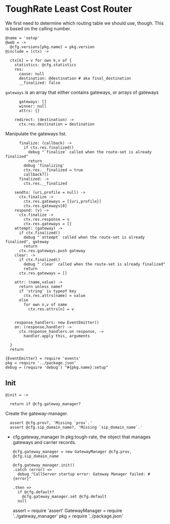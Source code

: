 ToughRate Least Cost Router
===========================

We first need to determine which routing table we should use, though.
This is based on the calling number.

    @name = 'setup'
    @web = ->
      @cfg.versions[pkg.name] = pkg.version
    @include = (ctx) ->

      ctx[k] = v for own k,v of {
        statistics: @cfg.statistics
        res:
          cause: null
          destination: @destination # aka final_destination
          __finalized: false

`gateways` is an array that either contains gateways, or arrays of gateways

          gateways: []
          winner: null
          attrs: {}

        redirect: (destination) ->
          ctx.res.destination = destination

Manipulate the gateways list.

          finalize: (callback) ->
            if ctx.res.finalized()
              debug "`finalize` called when the route-set is already finalized"
              return
            debug 'finalizing'
            ctx.res.__finalized = true
            callback?()
          finalized: ->
            ctx.res.__finalized

        sendto: (uri,profile = null) ->
          ctx.finalize ->
            ctx.res.gateways = [{uri,profile}]
            ctx.res.gateways[0]
        respond: (v) ->
          ctx.finalize ->
            ctx.res.response = v
            ctx.res.gateways = []
        attempt: (gateway) ->
          if ctx.finalized()
            debug "`attempt` called when the route-set is already finalized", gateway
            return
          ctx.res.gateways.push gateway
        clear: ->
          if ctx.finalized()
            debug "`clear` called when the route-set is already finalized"
            return
          ctx.res.gateways = []

        attr: (name,value) ->
          return unless name?
          if 'string' is typeof key
            ctx.res.attrs[name] = value
          else
            for own n,v of name
              ctx.res.attrs[n] = v


        response_handlers: new EventEmitter()
        on: (response,handler) ->
          ctx.response_handlers.on response, ->
            handler.apply this, arguments

      }
      return

    {EventEmitter} = require 'events'
    pkg = require '../package.json'
    debug = (require 'debug') "#{pkg.name}:setup"

Init
----

    @init = ->

      return if @cfg.gateway_manager?

Create the gateway-manager.

      assert @cfg.prov?, 'Missing `prov`.'
      assert @cfg.sip_domain_name?, 'Missing `sip_domain_name`.'

* cfg.gateway_manager In pkg:tough-rate, the object that manages gateways and carrier records.

      @cfg.gateway_manager = new GatewayManager @cfg.prov, @cfg.sip_domain_name

      @cfg.gateway_manager.init()
      .catch (error) =>
        debug "CallServer startup error: Gateway Manager failed: #{error}"

      .then =>
        if @cfg.default?
          @cfg.gateway_manager.set @cfg.default
        null

    assert = require 'assert'
    GatewayManager = require '../gateway_manager'
    pkg = require '../package.json'

